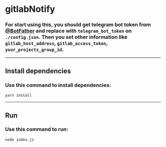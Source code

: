 # gitlabNotify

### For start using this, you should get telegram bot token from [@BotFather](https://t.me/BotFather) and replace with `telegram_bot_token` on `./config.json`. Then you set other information like `gitlab_host_address`, `gitlab_access_token`, `your_projects_group_id`. 

---
## Install dependencies
### Use this command to install dependencies:
    yarn install
---
## Run
### Use this command to run:
    node index.js
